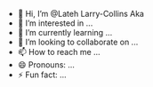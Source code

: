 - 👋 Hi, I’m @Lateh Larry-Collins Aka
- 👀 I’m interested in ...
- 🌱 I’m currently learning ...
- 💞️ I’m looking to collaborate on ...
- 📫 How to reach me ...
- 😄 Pronouns: ...
- ⚡ Fun fact: ...

<!---
Collins-Aka/Collins-Aka is a ✨ special ✨ repository because its `README.md` (this file) appears on your GitHub profile.
You can click the Preview link to take a look at your changes.
--->

